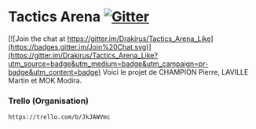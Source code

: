 Tactics Arena [![Gitter](https://badges.gitter.im/Join%20Chat.svg)](https://gitter.im/Drakirus/Tactics_Arena_Like?utm_source=badge&utm_medium=badge&utm_campaign=pr-badge)
======

[![Join the chat at https://gitter.im/Drakirus/Tactics_Arena_Like](https://badges.gitter.im/Join%20Chat.svg)](https://gitter.im/Drakirus/Tactics_Arena_Like?utm_source=badge&utm_medium=badge&utm_campaign=pr-badge&utm_content=badge)
	Voici le projet de CHAMPION Pierre, LAVILLE Martin et MOK Modira.

### Trello (Organisation)
	https://trello.com/b/JkJAWVmc
